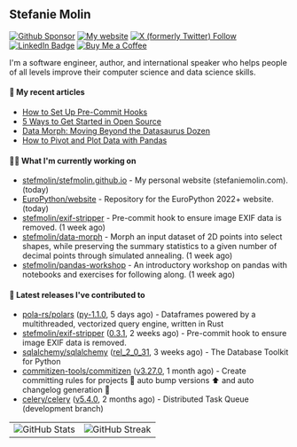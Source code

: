 ## Stefanie Molin

[![Github Sponsor](https://img.shields.io/static/v1?label=Sponsor&message=%E2%9D%A4&logo=GitHub&link=https://github.com/sponsors/stefmolin&style=flat)](https://github.com/sponsors/stefmolin)
[![My website](https://img.shields.io/badge/website-stefaniemolin.com-0073b7?style=flat&link=https://stefaniemolin.com/)](https://stefaniemolin.com/)
[![X (formerly Twitter) Follow](https://img.shields.io/twitter/follow/StefanieMolin?style=social)](https://twitter.com/StefanieMolin)
[![LinkedIn Badge](https://img.shields.io/badge/-Stefanie%20Molin-blue?style=flat-square&logo=Linkedin&logoColor=white&link=https://www.linkedin.com/in/stefanie-molin/)](https://www.linkedin.com/in/stefanie-molin/)
[![Buy Me a Coffee](https://img.shields.io/badge/Buy_Me_a_Coffee-yellow?style=flat&logo=buymeacoffee&logoColor=white&labelColor=yellow&color=gray)
](https://www.buymeacoffee.com/stefanie.molin)

I'm a software engineer, author, and international speaker who helps people of all levels
improve their computer science and data science skills.

#### 📜 My recent articles

- [How to Set Up Pre-Commit Hooks](https://stefaniemolin.com/articles/devx/pre-commit/setup-guide)
- [5 Ways to Get Started in Open Source](https://stefaniemolin.com/articles/open-source/5-ways-to-get-started-in-open-source)
- [Data Morph: Moving Beyond the Datasaurus Dozen](https://stefaniemolin.com/articles/data-science/introducing-data-morph)
- [How to Pivot and Plot Data with Pandas](https://stefaniemolin.com/articles/data-science/how-to-pivot-and-plot-data-with-pandas)

#### 👩‍💻 What I'm currently working on

- [stefmolin/stefmolin.github.io](https://github.com/stefmolin/stefmolin.github.io) - My personal website (stefaniemolin.com). (today)
- [EuroPython/website](https://github.com/EuroPython/website) - Repository for the EuroPython 2022&#43; website. (today)
- [stefmolin/exif-stripper](https://github.com/stefmolin/exif-stripper) - Pre-commit hook to ensure image EXIF data is removed. (1 week ago)
- [stefmolin/data-morph](https://github.com/stefmolin/data-morph) - Morph an input dataset of 2D points into select shapes, while preserving the summary statistics to a given number of decimal points through simulated annealing. (1 week ago)
- [stefmolin/pandas-workshop](https://github.com/stefmolin/pandas-workshop) - An introductory workshop on pandas with notebooks and exercises for following along. (1 week ago)

#### 🔭 Latest releases I've contributed to

- [pola-rs/polars](https://github.com/pola-rs/polars) ([py-1.1.0](https://github.com/pola-rs/polars/releases/tag/py-1.1.0), 5 days ago) - Dataframes powered by a multithreaded, vectorized query engine, written in Rust
- [stefmolin/exif-stripper](https://github.com/stefmolin/exif-stripper) ([0.3.1](https://github.com/stefmolin/exif-stripper/releases/tag/0.3.1), 2 weeks ago) - Pre-commit hook to ensure image EXIF data is removed.
- [sqlalchemy/sqlalchemy](https://github.com/sqlalchemy/sqlalchemy) ([rel_2_0_31](https://github.com/sqlalchemy/sqlalchemy/releases/tag/rel_2_0_31), 3 weeks ago) - The Database Toolkit for Python
- [commitizen-tools/commitizen](https://github.com/commitizen-tools/commitizen) ([v3.27.0](https://github.com/commitizen-tools/commitizen/releases/tag/v3.27.0), 1 month ago) - Create committing rules for projects :rocket: auto bump versions :arrow_up: and auto changelog generation :open_file_folder: 
- [celery/celery](https://github.com/celery/celery) ([v5.4.0](https://github.com/celery/celery/releases/tag/v5.4.0), 2 months ago) - Distributed Task Queue (development branch)

<table>
  <tr style="border: none">
    <td valign="top" style="border: none">
      <img src="https://github-readme-stats.vercel.app/api?username=stefmolin&show_icons=true&theme=transparent" alt="GitHub Stats" />
    </td>
    <td valign="top" style="border: none">
      <img src="https://github-readme-streak-stats.herokuapp.com?user=stefmolin&mode=weekly&theme=transparent" alt="GitHub Streak" />
    </td>
  </tr>
</table>
